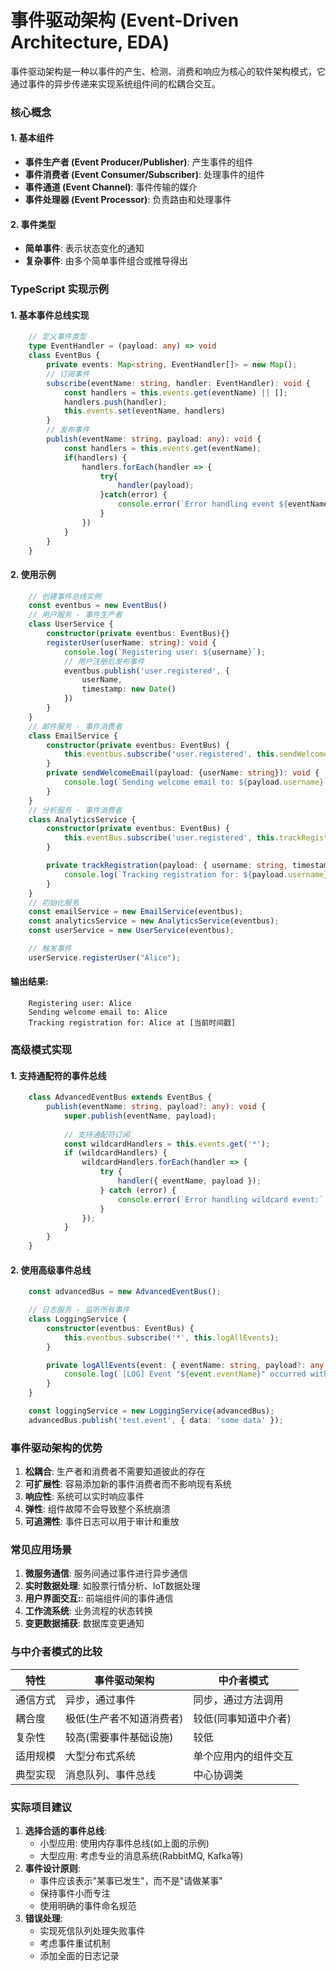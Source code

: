 # 事件驱动架构 (Event-Driven Architecture, EDA)
事件驱动架构是一种以事件的产生、检测、消费和响应为核心的软件架构模式，它通过事件的异步传递来实现系统组件间的松耦合交互。

### 核心概念
#### 1. 基本组件
- **事件生产者 (Event Producer/Publisher)**: 产生事件的组件
- **事件消费者 (Event Consumer/Subscriber)**: 处理事件的组件
- **事件通道 (Event Channel)**: 事件传输的媒介
- **事件处理器 (Event Processor)**: 负责路由和处理事件

#### 2. 事件类型
- **简单事件**: 表示状态变化的通知
- **复杂事件**: 由多个简单事件组合或推导得出


### TypeScript 实现示例
#### 1. 基本事件总线实现
````typescript
    // 定义事件类型
    type EventHandler = (payload: any) => void
    class EventBus {
        private events: Map<string, EventHandler[]> = new Map();
        // 订阅事件
        subscribe(eventName: string, handler: EventHandler): void {
            const handlers = this.events.get(eventName) || [];
            handlers.push(handler);
            this.events.set(eventName, handlers)
        }
        // 发布事件
        publish(eventName: string, payload: any): void {
            const handlers = this.events.get(eventName);
            if(handlers) {
                handlers.forEach(handler => {
                    try{
                        handler(payload);
                    }catch(error) {
                        console.error(`Error handling event ${eventName}:`, error);
                    }
                })
            }
        }
    }
````

#### 2. 使用示例
````typescript
    // 创建事件总线实例
    const eventbus = new EventBus()
    // 用户服务 - 事件生产者
    class UserService {
        constructor(private eventbus: EventBus){}
        registerUser(userName: string): void {
            console.log(`Registering user: ${username}`);
            // 用户注册后发布事件
            eventbus.publish('user.registered', {
                userName,
                timestamp: new Date()
            })
        }
    }
    // 邮件服务 - 事件消费者
    class EmailService {
        constructor(private eventbus: EventBus) {
            this.eventbus.subscribe('user.registered', this.sendWelcomeEmail);
        }
        private sendWelcomeEmail(payload: {userName: string}): void {
            console.log(`Sending welcome email to: ${payload.username}`);
        }
    }
    // 分析服务 - 事件消费者
    class AnalyticsService {
        constructor(private eventbus: EventBus) {
            this.eventBus.subscribe('user.registered', this.trackRegistration);
        }

        private trackRegistration(payload: { username: string, timestamp: Date }) {
            console.log(`Tracking registration for: ${payload.username} at ${payload.timestamp}`);
        }
    }
    // 初始化服务
    const emailService = new EmailService(eventbus);
    const analyticsService = new AnalyticsService(eventbus);
    const userService = new UserService(eventbus);

    // 触发事件
    userService.registerUser("Alice");
````

#### 输出结果:
````
    Registering user: Alice
    Sending welcome email to: Alice
    Tracking registration for: Alice at [当前时间戳]
````

### 高级模式实现
#### 1. 支持通配符的事件总线
````typescript
    class AdvancedEventBus extends EventBus {
        publish(eventName: string, payload?: any): void {
            super.publish(eventName, payload);
            
            // 支持通配符订阅
            const wildcardHandlers = this.events.get('*');
            if (wildcardHandlers) {
                wildcardHandlers.forEach(handler => {
                    try {
                        handler({ eventName, payload });
                    } catch (error) {
                        console.error(`Error handling wildcard event:`, error);
                    }
                });
            }
        }
    }
````
#### 2. 使用高级事件总线
````typescript
    const advancedBus = new AdvancedEventBus();

    // 日志服务 - 监听所有事件
    class LoggingService {
        constructor(eventbus: EventBus) {
            this.eventbus.subscribe('*', this.logAllEvents);
        }

        private logAllEvents(event: { eventName: string, payload?: any }) {
            console.log(`[LOG] Event "${event.eventName}" occurred with payload:`, event.payload);
        }
    }

    const loggingService = new LoggingService(advancedBus);
    advancedBus.publish('test.event', { data: 'some data' });
````
### 事件驱动架构的优势
1. **松耦合**: 生产者和消费者不需要知道彼此的存在
2. **可扩展性**: 容易添加新的事件消费者而不影响现有系统
3. **响应性**: 系统可以实时响应事件
4. **弹性**: 组件故障不会导致整个系统崩溃
5. **可追溯性**: 事件日志可以用于审计和重放

### 常见应用场景
1. **微服务通信**: 服务间通过事件进行异步通信
2. **实时数据处理**: 如股票行情分析、IoT数据处理
3. **用户界面交互:**: 前端组件间的事件通信
4. **工作流系统**: 业务流程的状态转换
5. **变更数据捕获**: 数据库变更通知  

### 与中介者模式的比较
| 特性     | 事件驱动架构             | 中介者模式           |
| -------- | ------------------------ | -------------------- |
| 通信方式 | 异步，通过事件           | 同步，通过方法调用   |
| 耦合度   | 极低(生产者不知道消费者) | 较低(同事知道中介者) |
| 复杂性   | 较高(需要事件基础设施)   | 较低                 |
| 适用规模 | 大型分布式系统           | 单个应用内的组件交互 |
| 典型实现 | 消息队列、事件总线       | 中心协调类           |

### 实际项目建议
1. **选择合适的事件总线**:
   - 小型应用: 使用内存事件总线(如上面的示例)
   - 大型应用: 考虑专业的消息系统(RabbitMQ, Kafka等)
2. **事件设计原则**:
   - 事件应该表示"某事已发生"，而不是"请做某事"
   - 保持事件小而专注
   - 使用明确的事件命名规范
3. **错误处理**:
   - 实现死信队列处理失败事件
   - 考虑事件重试机制
   - 添加全面的日志记录